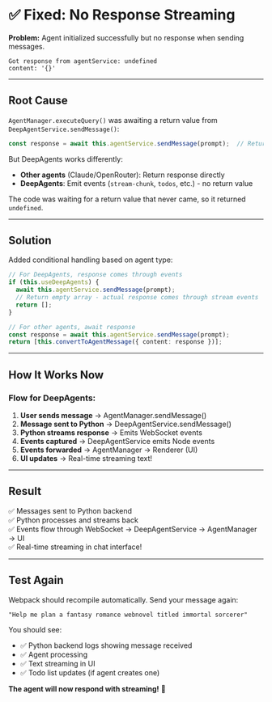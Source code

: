 # ✅ Fixed: No Response Streaming

**Problem:** Agent initialized successfully but no response when sending messages.

```
Got response from agentService: undefined
content: '{}'
```

---

## Root Cause

`AgentManager.executeQuery()` was awaiting a return value from `DeepAgentService.sendMessage()`:

```typescript
const response = await this.agentService.sendMessage(prompt);  // Returns void!
```

But DeepAgents works differently:
- **Other agents** (Claude/OpenRouter): Return response directly
- **DeepAgents**: Emit events (`stream-chunk`, `todos`, etc.) - no return value

The code was waiting for a return value that never came, so it returned `undefined`.

---

## Solution

Added conditional handling based on agent type:

```typescript
// For DeepAgents, response comes through events
if (this.useDeepAgents) {
  await this.agentService.sendMessage(prompt);
  // Return empty array - actual response comes through stream events
  return [];
}

// For other agents, await response
const response = await this.agentService.sendMessage(prompt);
return [this.convertToAgentMessage({ content: response })];
```

---

## How It Works Now

### Flow for DeepAgents:

1. **User sends message** → AgentManager.sendMessage()
2. **Message sent to Python** → DeepAgentService.sendMessage()  
3. **Python streams response** → Emits WebSocket events
4. **Events captured** → DeepAgentService emits Node events
5. **Events forwarded** → AgentManager → Renderer (UI)
6. **UI updates** → Real-time streaming text!

---

## Result

✅ Messages sent to Python backend  
✅ Python processes and streams back  
✅ Events flow through WebSocket → DeepAgentService → AgentManager → UI  
✅ Real-time streaming in chat interface!

---

## Test Again

Webpack should recompile automatically. Send your message again:

```
"Help me plan a fantasy romance webnovel titled immortal sorcerer"
```

You should see:
- ✅ Python backend logs showing message received
- ✅ Agent processing
- ✅ Text streaming in UI  
- ✅ Todo list updates (if agent creates one)

**The agent will now respond with streaming!** 🎉
